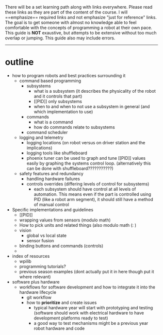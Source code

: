 
There will be a set learning path along with links everywhere. Please read these links as they are part of the content of the course. I will ==emphasize== required links and not emphasize "just for reference" links. The goal is to get someone with almost no knowledge able to feel comfortable with the concepts of programming a robot at their own pace. This guide is **NOT** exaustive, but attempts to be extensive without too much overlap or jumping. This guide also may include errors.



---

# outline
- how to program robots and best practices surrounding it
	- command based programming
		- subsystems
			- what is a subsystem (it describes the physicality of the robot and it controls that part)
			- [[PID]] only subsystems
			- when to and when to not use a subsystem in general (and which implementation to use)
		- commands
			- what is a command
			- how do commands relate to subsystems
		- command scheduler
	- logging and telemetry
		- logging locations (on robot versus on driver station and the implications)
		- logging tools like shuffleboard
		- phoenix tuner can be used to graph and tune [[PID]] values easily by graphing the systems control loop. (alternatively this can be done with shuffleboard???????????)
	- safety features and redundancy
		- handling hardware failures
		- controls overrides (differing levels of control for subsystems)
			- each subsystem should have control at all levels of automation. This means even if the part is controlled using PID (like a robot arm segment), it should still have a method of manual control
- Specific implementations and guidelines
	- [[PID]]
	- wrapping values from sensors (modulo math)
	- How to pick units and related things (also modulo math (: )
	- vision
		- global vs local state
		- sensor fusion
	- binding buttons and commands (controls)
	- 
- index of resources
	- wpilib
	- programming tutorials?
	- previous season examples (dont actually put it in here though put it where relevant)
- software plus hardware
	- workflows for software development and how to integrate it into the hardware lifecycle
		- git workflow
		- how to **prioritize** and create issues
			- typical hardware year will start with prototyping and testing (software should work with electrical hardware to have development platforms ready to test)
			- a good way to test mechanisms might be a previous year robot hardware and code